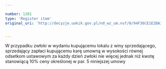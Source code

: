 ```yaml
---

number: 1201
type: 'Register item'
original_uri: 'http://decyzje.uokik.gov.pl/nd_wz_um.nsf/0/94F36CE1E2BA3187C125731D003806C0?OpenDocument'


---
```


W przypadku zwłoki w wydaniu kupującemu lokalu z winy sprzedającego, sprzedający zapłaci kupującemu karę umowną w wysokości równej odsetkom ustawowym za każdy dzień zwłoki nie więcej jednak niż kwotę stanowiącą 10% ceny określonej w par. 5 niniejszej umowy
